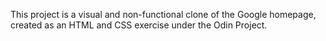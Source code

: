 This project is a visual and non-functional clone of the Google homepage, created as an HTML and CSS exercise under the Odin Project.